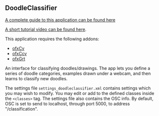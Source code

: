 ## DoodleClassifier

[A complete guide to this application can be found here](http://ml4a.github.io/guides/DoodleClassifier/)

[A short tutorial video can be found here](https://vimeo.com/196944929/). 

This application requires the following addons:  
- [ofxCv](https://github.com/kylemcdonald/ofxCv) 
- [ofxCcv](https://github.com/kylemcdonald/ofxCcv) 
- [ofxGrt](https://github.com/nickgillian/ofxGrt)

An interface for classifying doodles/drawings. The app lets you define a series of doodle categories, examples drawn under a webcam, and then learns to classify new doodles.

The settings file `settings_doodleclassifier.xml` contains settings which you may wish to modify.  You may edit or add to the defined classes inside the `<classes>` tag. The settings file also contains the OSC info. By default, OSC is set to send to localhost, through port 5000, to address "/classification".
